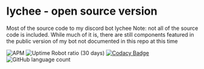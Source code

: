 # lychee - open source version
Most of the source code to my discord bot lychee
Note: not all of the source code is included. While much of it is, there are still components featured in the public version of my bot not documented in this repo at this time

![APM](https://img.shields.io/apm/l/vim-mode)
![Uptime Robot ratio (30 days)](https://img.shields.io/uptimerobot/ratio/m792280017-1993bb965915db52d021b26e)
[![Codacy Badge](https://app.codacy.com/project/badge/Grade/c3c08adbfaf544049826f2ed60ca3948)](https://www.codacy.com/gh/Prodsamshields/lychee/dashboard?utm_source=github.com&amp;utm_medium=referral&amp;utm_content=Prodsamshields/lychee&amp;utm_campaign=Badge_Grade)
![GitHub language count](https://img.shields.io/github/languages/count/prodsamshields/lychee)
